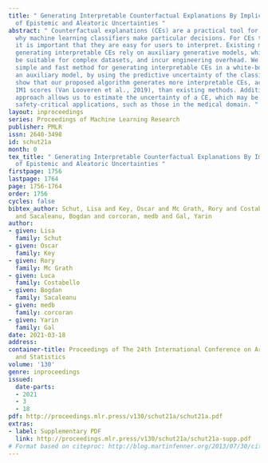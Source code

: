```yaml
---
title: " Generating Interpretable Counterfactual Explanations By Implicit Minimisation
  of Epistemic and Aleatoric Uncertainties "
abstract: " Counterfactual explanations (CEs) are a practical tool for demonstrating
  why machine learning classifiers make particular decisions. For CEs to be useful,
  it is important that they are easy for users to interpret. Existing methods for
  generating interpretable CEs rely on auxiliary generative models, which may not
  be suitable for complex datasets, and incur engineering overhead. We introduce a
  simple and fast method for generating interpretable CEs in a white-box setting without
  an auxiliary model, by using the predictive uncertainty of the classifier. Our experiments
  show that our proposed algorithm generates more interpretable CEs, according to
  IM1 scores (Van Looveren et al., 2019), than existing methods. Additionally, our
  approach allows us to estimate the uncertainty of a CE, which may be important in
  safety-critical applications, such as those in the medical domain. "
layout: inproceedings
series: Proceedings of Machine Learning Research
publisher: PMLR
issn: 2640-3498
id: schut21a
month: 0
tex_title: " Generating Interpretable Counterfactual Explanations By Implicit Minimisation
  of Epistemic and Aleatoric Uncertainties "
firstpage: 1756
lastpage: 1764
page: 1756-1764
order: 1756
cycles: false
bibtex_author: Schut, Lisa and Key, Oscar and Mc Grath, Rory and Costabello, Luca
  and Sacaleanu, Bogdan and corcoran, medb and Gal, Yarin
author:
- given: Lisa
  family: Schut
- given: Oscar
  family: Key
- given: Rory
  family: Mc Grath
- given: Luca
  family: Costabello
- given: Bogdan
  family: Sacaleanu
- given: medb
  family: corcoran
- given: Yarin
  family: Gal
date: 2021-03-18
address:
container-title: Proceedings of The 24th International Conference on Artificial Intelligence
  and Statistics
volume: '130'
genre: inproceedings
issued:
  date-parts:
  - 2021
  - 3
  - 18
pdf: http://proceedings.mlr.press/v130/schut21a/schut21a.pdf
extras:
- label: Supplementary PDF
  link: http://proceedings.mlr.press/v130/schut21a/schut21a-supp.pdf
# Format based on citeproc: http://blog.martinfenner.org/2013/07/30/citeproc-yaml-for-bibliographies/
---
```

